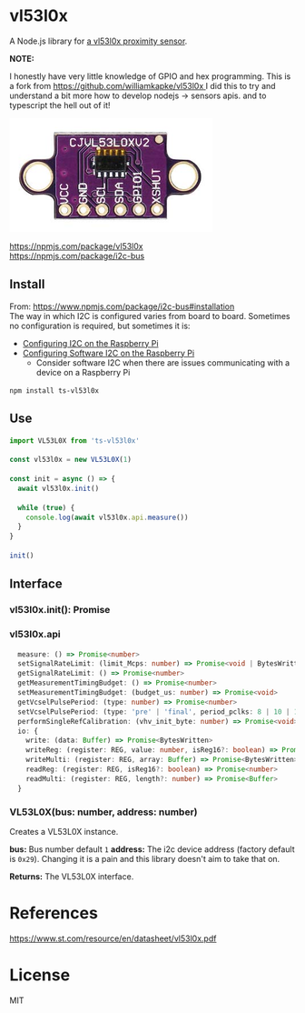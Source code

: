 # vl53l0x

A Node.js library for [a vl53l0x proximity sensor](https://amzn.to/2AP12Yw).

**NOTE:**

I honestly have very little knowledge of GPIO and hex programming.
This is a fork from [https://github.com/williamkapke/vl53l0x ](https://github.com/williamkapke/vl53l0x)
I did this to try and understand a bit more how to develop nodejs -> sensors apis.
and to typescript the hell out of it!

[![vl53l0x](https://raw.githubusercontent.com/rip3rs/vl53l0x/master/vl53l0x.jpg)](https://amzn.to/2AP12Yw)


https://npmjs.com/package/vl53l0x
<br/>
https://npmjs.com/package/i2c-bus

## Install
From: https://www.npmjs.com/package/i2c-bus#installation
<br/>
The way in which I2C is configured varies from board to board. Sometimes no
configuration is required, but sometimes it is:

* [Configuring I2C on the Raspberry Pi](doc/raspberry-pi-i2c.md)
* [Configuring Software I2C on the Raspberry Pi](doc/raspberry-pi-software-i2c.md)
  * Consider software I2C when there are issues communicating with a device on a Raspberry Pi


`npm install ts-vl53l0x`


## Use
```typescript
import VL53L0X from 'ts-vl53l0x'

const vl53l0x = new VL53L0X(1)

const init = async () => {
  await vl53l0x.init()

  while (true) {
    console.log(await vl53l0x.api.measure())
  }
}

init()

```

## Interface

### vl53l0x.init(): Promise<void>
### vl53l0x.api
```typescript
  measure: () => Promise<number>
  setSignalRateLimit: (limit_Mcps: number) => Promise<void | BytesWritten>
  getSignalRateLimit: () => Promise<number>
  getMeasurementTimingBudget: () => Promise<number>
  setMeasurementTimingBudget: (budget_us: number) => Promise<void>
  getVcselPulsePeriod: (type: number) => Promise<number>
  setVcselPulsePeriod: (type: 'pre' | 'final', period_pclks: 8 | 10 | 12 | 14 | 16 | 18) => Promise<void>
  performSingleRefCalibration: (vhv_init_byte: number) => Promise<void>
  io: {
    write: (data: Buffer) => Promise<BytesWritten>
    writeReg: (register: REG, value: number, isReg16?: boolean) => Promise<BytesWritten>
    writeMulti: (register: REG, array: Buffer) => Promise<BytesWritten>
    readReg: (register: REG, isReg16?: boolean) => Promise<number>
    readMulti: (register: REG, length?: number) => Promise<Buffer>
  }
```
### VL53L0X(bus: number, address: number)
Creates a VL53L0X instance.

**bus:** Bus number default `1`
**address:** The i2c device address (factory default is `0x29`). Changing it is a pain and this
library doesn't aim to take that on.

**Returns:** The VL53L0X interface.

# References
https://www.st.com/resource/en/datasheet/vl53l0x.pdf

# License
MIT
